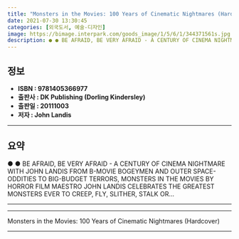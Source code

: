 ```yaml
---
title: "Monsters in the Movies: 100 Years of Cinematic Nightmares (Hardcover)"
date: 2021-07-30 13:30:45
categories: [외국도서, 예술-디자인]
image: https://bimage.interpark.com/goods_image/1/5/6/1/344371561s.jpg
description: ● ● BE AFRAID, BE VERY AFRAID - A CENTURY OF CINEMA NIGHTMARE WITH JOHN LANDIS FROM B-MOVIE BOGEYMEN AND OUTER SPACE-ODDITIES TO BIG-BUDGET TERRORS, MONSTERS
---
```


## **정보**

- **ISBN : 9781405366977**
- **출판사 : DK Publishing (Dorling Kindersley)**
- **출판일 : 20111003**
- **저자 : John Landis**

------



## **요약**

●  ●  BE AFRAID, BE VERY AFRAID - A CENTURY OF CINEMA NIGHTMARE WITH JOHN LANDIS FROM B-MOVIE BOGEYMEN AND OUTER SPACE-ODDITIES TO BIG-BUDGET TERRORS, MONSTERS IN THE MOVIES BY HORROR FILM MAESTRO JOHN LANDIS CELEBRATES THE GREATEST MONSTERS EVER TO CREEP, FLY, SLITHER, STALK OR... 

------



------


Monsters in the Movies: 100 Years of Cinematic Nightmares (Hardcover) 

------


